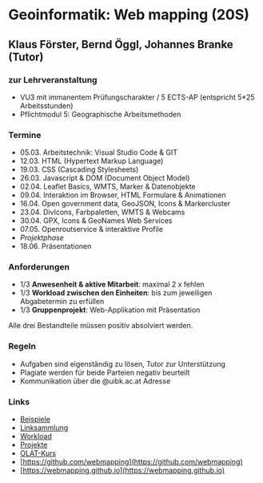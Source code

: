 # Geoinformatik: Web mapping (20S)
## Klaus Förster, Bernd Öggl, Johannes Branke (Tutor)

### zur Lehrveranstaltung
* VU3 mit immanentem Prüfungscharakter / 5 ECTS-AP (entspricht 5*25 Arbeitsstunden)
* Pflichtmodul 5: Geographische Arbeitsmethoden

### Termine
* 05.03.  Arbeitstechnik: Visual Studio Code & GIT
* 12.03.  HTML (Hypertext Markup Language) 
* 19.03.  CSS (Cascading Stylesheets)
* 26.03.  Javascript & DOM (Document Object Model)
* 02.04.  Leaflet Basics, WMTS, Marker & Datenobjekte
* 09.04.  Interaktion im Browser, HTML Formulare & Animationen
* 16.04.  Open government data, GeoJSON, Icons & Markercluster
* 23.04.  DivIcons, Farbpaletten, WMTS & Webcams
* 30.04.  GPX, Icons & GeoNames Web Services
* 07.05.  Openroutservice & interaktive Profile
* *Projektphase*
* 18.06.  Präsentationen

### Anforderungen
* 1/3 **Anwesenheit & aktive Mitarbeit**: maximal 2 x fehlen
* 1/3 **Workload zwischen den Einheiten**: bis zum jeweiligen Abgabetermin zu erfüllen
* 1/3 **Gruppenprojekt**: Web-Applikation mit Präsentation

Alle drei Bestandteile müssen positiv absolviert werden.

### Regeln
* Aufgaben sind eigenständig zu lösen, Tutor zur Unterstützung
* Plagiate werden für beide Parteien negativ beurteilt
* Kommunikation über die @uibk.ac.at Adresse

### Links
* [Beispiele](https://webmapping20s.github.io/examples)
* [Linksammlung](https://webmapping20s.github.io/links)
* [Workload](https://webmapping20s.github.io/workload)
* [Projekte](https://webmapping20s.github.io/projekte)
* [OLAT-Kurs](https://lms.uibk.ac.at/url/RepositoryEntry/4630904871)
* [https://github.com/webmapping](https://github.com/webmapping)
* [https://webmapping.github.io](https://webmapping.github.io)


